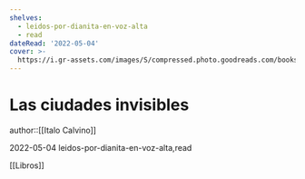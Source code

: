 ```yaml
---
shelves:
  - leidos-por-dianita-en-voz-alta
  - read
dateRead: '2022-05-04'
cover: >-
  https://i.gr-assets.com/images/S/compressed.photo.goodreads.com/books/1473694335l/70666.jpg
---
```

# Las ciudades invisibles

author::[[Italo Calvino]]

2022-05-04
leidos-por-dianita-en-voz-alta,read

[[Libros]]